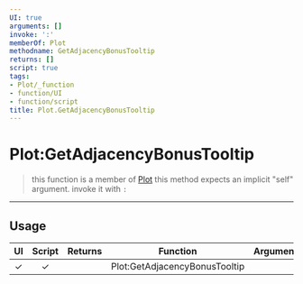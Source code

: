 ```yaml
---
UI: true
arguments: []
invoke: ':'
memberOf: Plot
methodname: GetAdjacencyBonusTooltip
returns: []
script: true
tags:
- Plot/_function
- function/UI
- function/script
title: Plot.GetAdjacencyBonusTooltip
---
```

# Plot:GetAdjacencyBonusTooltip
> this function is a member of [Plot](civ-6/lua/Plot.md)
> this method expects an implicit "self" argument. invoke it with `:`
-----
## Usage
|  UI | Script | Returns | Function | Arguments |
|:---:|:------:|-------:|:--------:|:---------|
|✓|✓||Plot:GetAdjacencyBonusTooltip||
